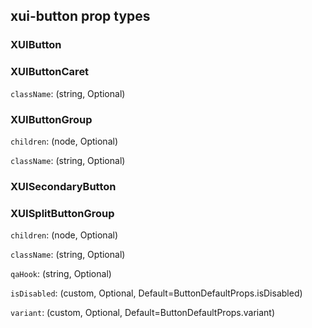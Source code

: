 ## xui-button prop types

### XUIButton

### XUIButtonCaret
`className`: (string, Optional) 


### XUIButtonGroup
`children`: (node, Optional) 

`className`: (string, Optional) 


### XUISecondaryButton

### XUISplitButtonGroup
`children`: (node, Optional) 

`className`: (string, Optional) 

`qaHook`: (string, Optional) 

`isDisabled`: (custom, Optional, Default=ButtonDefaultProps.isDisabled) 

`variant`: (custom, Optional, Default=ButtonDefaultProps.variant) 

